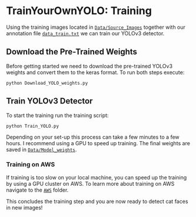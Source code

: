 # TrainYourOwnYOLO: Training
Using the training images located in [`Data/Source_Images`](/Data/Source_Images) together with our annotation file [`data_train.txt`](/Data/Source_Images/vott-csv-export) we can train our YOLOv3 detector. 

## Download the Pre-Trained Weights
Before getting started we need to download the pre-trained YOLOv3 weights and convert them to the keras format. To run both steps execute:

```
python Download_YOLO_weights.py
```
## Train YOLOv3 Detector
To start the training run the training script:
```
python Train_YOLO.py 
```
Depending on your set-up this process can take a few minutes to a few hours. I recommend using a GPU to speed up training. The final weights are saved in [`Data/Model_weights`](/Data/Model_weights). 

### Training on AWS
If training is too slow on your local machine, you can speed up the training by using a GPU cluster on AWS. To learn more about training on AWS navigate to the [`AWS`](/2_Training/AWS) folder.

This concludes the training step and you are now ready to detect cat faces in new images!